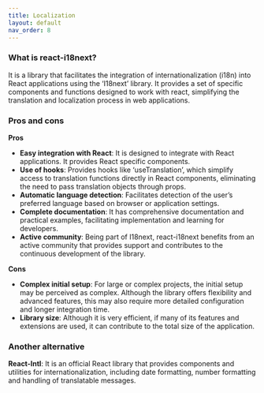 ```yaml
---
title: Localization
layout: default
nav_order: 8
---
```


### What is react-i18next?

It is a library that facilitates the integration of internationalization (i18n) into React applications using the ‘I18next’ library.
It provides a set of specific components and functions designed to work with react, simplifying the translation and localization process in web applications.

### Pros and cons

**Pros**

- **Easy integration with React**: It is designed to integrate with React applications. It provides React specific components.
- **Use of hooks**: Provides hooks like ‘useTranslation’, which simplify access to translation functions directly in React components, eliminating the need to pass translation objects through props.
- **Automatic language detection**: Facilitates detection of the user’s preferred language based on browser or application settings.
- **Complete documentation**: It has comprehensive documentation and practical examples, facilitating implementation and learning for developers.
- **Active community**: Being part of I18next, react-i18next benefits from an active community that provides support and contributes to the continuous development of the library.

**Cons**

- **Complex initial setup**: For large or complex projects, the initial setup may be perceived as complex. Although the library offers flexibility and advanced features, this may also require more detailed configuration and longer integration time.
- **Library size**: Although it is very efficient, if many of its features and extensions are used, it can contribute to the total size of the application.

### Another alternative

**React-Intl**: It is an official React library that provides components and utilities for internationalization, including date formatting, number formatting and handling of translatable messages.
